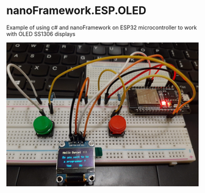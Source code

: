# nanoFramework.ESP.OLED
Example of using c# and nanoFramework on ESP32 microcontroller to work with OLED SS1306 displays


![](board.jpg)
